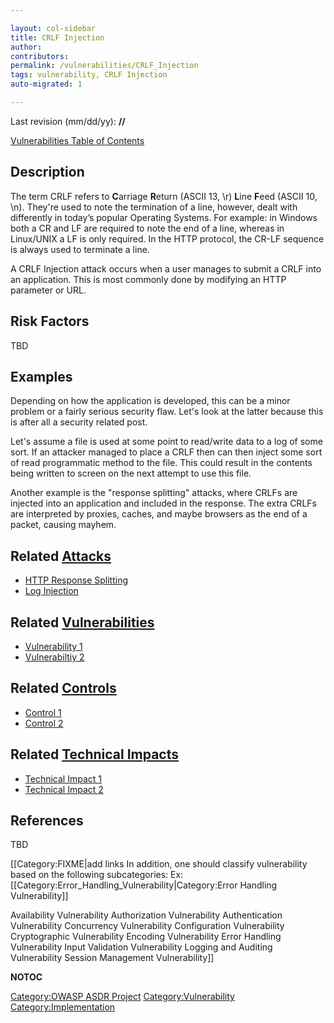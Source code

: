 ```yaml
---

layout: col-sidebar
title: CRLF Injection
author: 
contributors: 
permalink: /vulnerabilities/CRLF_Injection
tags: vulnerability, CRLF Injection
auto-migrated: 1

---
```


Last revision (mm/dd/yy): **//**

[Vulnerabilities Table of Contents](ASDR_TOC_Vulnerabilities "wikilink")

## Description

The term CRLF refers to **C**arriage **R**eturn (ASCII 13, \\r) **L**ine
**F**eed (ASCII 10, \\n). They're used to note the termination of a
line, however, dealt with differently in today’s popular Operating
Systems. For example: in Windows both a CR and LF are required to note
the end of a line, whereas in Linux/UNIX a LF is only required. In the
HTTP protocol, the CR-LF sequence is always used to terminate a line.

A CRLF Injection attack occurs when a user manages to submit a CRLF into
an application. This is most commonly done by modifying an HTTP
parameter or URL.

## Risk Factors

TBD

## Examples

Depending on how the application is developed, this can be a minor
problem or a fairly serious security flaw. Let's look at the latter
because this is after all a security related post.

Let's assume a file is used at some point to read/write data to a log of
some sort. If an attacker managed to place a CRLF then can then inject
some sort of read programmatic method to the file. This could result in
the contents being written to screen on the next attempt to use this
file.

Another example is the "response splitting" attacks, where CRLFs are
injected into an application and included in the response. The extra
CRLFs are interpreted by proxies, caches, and maybe browsers as the end
of a packet, causing mayhem.

## Related [Attacks](Attacks "wikilink")

  - [HTTP Response Splitting](HTTP_Response_Splitting "wikilink")
  - [Log Injection](Log_Injection "wikilink")

## Related [Vulnerabilities](Vulnerabilities "wikilink")

  - [Vulnerability 1](Vulnerability_1 "wikilink")
  - [Vulnerabiltiy 2](Vulnerabiltiy_2 "wikilink")

## Related [Controls](Controls "wikilink")

  - [Control 1](Control_1 "wikilink")
  - [Control 2](Control_2 "wikilink")

## Related [Technical Impacts](Technical_Impacts "wikilink")

  - [Technical Impact 1](Technical_Impact_1 "wikilink")
  - [Technical Impact 2](Technical_Impact_2 "wikilink")

## References

TBD

\[\[Category:FIXME|add links In addition, one should classify
vulnerability based on the following subcategories:
Ex:\[\[Category:Error_Handling_Vulnerability|Category:Error Handling
Vulnerability\]\]

Availability Vulnerability Authorization Vulnerability Authentication
Vulnerability Concurrency Vulnerability Configuration Vulnerability
Cryptographic Vulnerability Encoding Vulnerability Error Handling
Vulnerability Input Validation Vulnerability Logging and Auditing
Vulnerability Session Management Vulnerability\]\]

__NOTOC__

[Category:OWASP ASDR Project](Category:OWASP_ASDR_Project "wikilink")
[Category:Vulnerability](Category:Vulnerability "wikilink")
[Category:Implementation](Category:Implementation "wikilink")